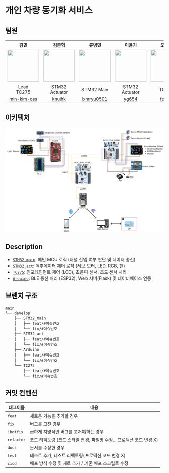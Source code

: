 # 개인 차량 동기화 서비스

## 팀원

| 김민 | 김준혁 | 류병민 | 이윤기 | 오동걸 | 호세헌 |
|:----:|:------:|:------:|:------:|:------:|:------:|
| <img src="https://github.com/min-kim-oss.png" style="width:100px; height:100px;"> | <img src="https://github.com/knujhk.png" style="width:100px; height:100px;"> | <img src="https://github.com/bmryu0501.png" style="width:100px; height:100px;"> | <img src="https://github.com/yg654.png" style="width:100px; height:100px;"> | <img src="https://github.com/fepick.png" style="width:100px; height:100px;"> | <img src="https://github.com/seheonnn.png" style="width:100px; height:100px;"> |
| Lead<br/>TC275 | STM32 Actuator | STM32 Main | STM32 Actuator | TC275 | Arduino <br/> Server |
| [min-kim-oss](https://github.com/min-kim-oss) | [knujhk](https://github.com/knujhk) | [bmryu0501](https://github.com/bmryu0501) | [yg654](https://github.com/yg654) | [fepick](https://github.com/fepick) | [seheonnn](https://github.com/seheonnn) |

## 아키텍처
![Architecture](./figure/Architecture.png)

## Description

- [`STM32_main`](./STM32_main/README.md): 메인 MCU 로직 (터널 진입 여부 판단 및 데이터 송신)
- [`STM32_act`](./STM32_act/README.md): 액추에이터 제어 로직 (서보 모터, LED, RGB, 팬)
- [`TC275`](./TC275/README.md): 인포테인먼트 제어 (LCD), 초음파 센서, 조도 센서 처리
- [`Arduino`](./Arduino/README.md): BLE 통신 처리 (ESP32), Web 서버(Flask) 및 데이터베이스 연동

## 브랜치 구조

```
main
└── develop
    ├── STM32_main
    │   ├── feat/#이슈번호
    │   └── fix/#이슈번호
    ├── STM32_act
    │   ├── feat/#이슈번호
    │   └── fix/#이슈번호
    ├── Arduino
    │   ├── feat/#이슈번호
    │   └── fix/#이슈번호
    └── TC275
        ├── feat/#이슈번호
        └── fix/#이슈번호
```

## 커밋 컨벤션

| 태그이름   | 내용                                                                  |
| ---------- | --------------------------------------------------------------------- |
| `feat`     | 새로운 기능을 추가할 경우                                             |
| `fix `     | 버그를 고친 경우                                                      |
| `!hotfix`  | 급하게 치명적인 버그를 고쳐야하는 경우                                |
| `refactor` | 코드 리팩토링 (코드 스타일 변경, 파일명 수정... 프로덕션 코드 변경 X) |
| `docs`     | 문서를 수정한 경우                                                    |
| `test`     | 테스트 추가, 테스트 리팩토링(프로덕션 코드 변경 X)                    |
| `cicd`     | 배포 방식 수정 및 새로 추가 / 기존 배포 스크립트 수정                 |

